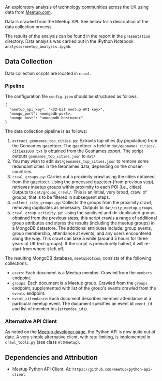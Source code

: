 An exploratory analysis of technology communities across the UK using data from [Meetup.com](http://www.meetup.com/).

Data is crawled from the Meetup API. See below for a description of the data collection process.

The results of the analysis can be found in the report in the `presentation` directory. Data analysis was carried out in the IPython Notebook `analysis/meetup_analysis.ipynb`.


## Data Collection

Data collection scripts are located in `crawl`.

### Pipeline

The configuration file `config.json` should be structured as follows:

```
{
  "meetup_api_key": "<32-bit meetup API key>",
  "mongo_port": <mongodb-port>,
  "mongo_host": "<mongodb-hostname>"
}
```

The data collection pipeline is as follows:

1. `extract_geonames_top_cities.py`: Extracts top cities (by population) from the Geonames gazetteer. The gazetteer is held in `dat/geonames_cities/`. `cities1000.txt` is obtained from the [Geonames export](http://download.geonames.org/export/dump/). The script outputs `geonames_top_cities.json` to `dat/`.
2. You may wish to edit `dat/geonames_top_cities.json` to remove some redundant cities in the Geonames data, depending on the chosen countries.
3. `crawl_groups.py`: Carries out a proximity crawl using the cities obtained from the gazetteer. Using the processed gazeteer (from previous step), retrieves meetup groups within proximity to each POI (i.e., cities). Outputs to `dat/groups_crawl/`. This is an initial, very broad, crawl of groups, that is to be filtered in subsequent steps.
4. `collect_city_groups.py`: Collects the groups from the proximity crawl, removing duplicates as necessary. Outputs to `dat/city_meetup_groups`.
5. `crawl_group_activity.py`: Using the sanitised and de-duplicated groups obtained from the previous steps, this script crawls a range of additional group attributes and stores the results (including the meetup groups) in a MongoDB datastore. The additional attributes include: group events, group membership, attendance at events, and any users encountered along the way. This crawl can take a while (around 5 hours for three years of UK tech groups). If the script is prematurely halted, it will re-start from where it left off.

The resulting MongoDB database, `meetupdotcom`, consists of the following collections:

* `users`: Each document is a Meetup member. Crawled from the `members` endpoint.
* `groups`: Each document is a Meetup group. Crawled from the `groups` endpoint, supplemented with list of the group's events crawled from the `events` endpoint.
* `event_attendance`: Each document describes member attendance at a particular meetup event. The document specifies an event id `event_id` and list of member ids (`attendee_ids`).

### Alternative API Client

As noted on the [Meetup developer page](http://www.meetup.com/meetup_api/clients/), the Python API is now quite out of date. A very simple alternative client, with rate limiting, is implemented in `crawl_tools.py` (see class `AltMeetup`).

## Dependencies and Attribution

* Meetup Python API Client. At: `https://github.com/meetup/python-api-client`.
